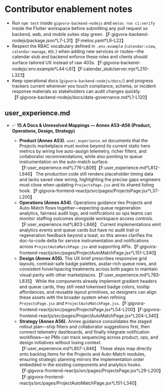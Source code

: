 # Contributor enablement notes

- Run `npm test` inside `gigvora-backend-nodejs` and `melos run ci:verify` inside the Flutter workspace before submitting any pull request so backend, web, and mobile suites stay green.【F:gigvora-backend-nodejs/package.json†L7-L31】【F:melos.yaml†L9-L22】
- Respect the RBAC vocabulary defined in `.env.example` (`calendar:view`, `calendar:manage`, etc.) when adding new services or routes—the calendar stub and backend enforce these roles and clients should surface tailored UX instead of raw 403s.【F:gigvora-backend-nodejs/.env.example†L44-L61】【F:calendar_stub/server.mjs†L210-L323】
- Keep operational docs (`gigvora-backend-nodejs/docs/`) and progress trackers current whenever you touch compliance, schema, or incident response materials so stakeholders can audit changes quickly.【F:gigvora-backend-nodejs/docs/data-governance.md†L1-L120】

## user_experience.md

- ✅ **15.A Docs & Unresolved Mappings — Annex A53–A56 (Product, Operations, Design, Strategy)**

  - **Product (Annex A53).** `user_experience.md` documents that the Projects marketplace must evolve beyond its current static hero metrics by wiring live auto-assign telemetry, richer filters, and collaborator recommendations, while also pointing to queue instrumentation on the auto-match surface.【F:user_experience.md†L776-L809】【F:user_experience.md†L812-L846】 The production code still renders placeholder timing data and lacks saved view wiring, highlighting the precise gaps engineers must close when updating `ProjectsPage.jsx` and its shared listing hook.【F:gigvora-frontend-reactjs/src/pages/ProjectsPage.jsx†L37-L200】
  - **Operations (Annex A54).** Operations guidance ties Projects and Auto-Match flows together—expecting queue regeneration analytics, fairness audit logs, and notifications so ops teams can monitor staffing outcomes alongside workspace access controls.【F:user_experience.md†L803-L846】 Current implementations emit analytics events and queue cards but have no audit trail or regeneration feedback beyond a toast, so this annex clarifies the doc-to-code delta for service instrumentation and notifications across `ProjectAutoMatchPage.jsx` and supporting APIs.【F:gigvora-frontend-reactjs/src/pages/ProjectAutoMatchPage.jsx†L151-L340】
  - **Design (Annex A55).** The UX brief prescribes responsive grid layouts, contrast-safe badge palettes, avatar-rich queue rows, and consistent hover/spacing treatments across both pages to maintain visual parity with other marketplaces.【F:user_experience.md†L783-L835】 While the components already implement gradient headers and queue cards, they still need tokenised badge colors, tooltip affordances, and reusable layout primitives, so designers can align these assets with the broader system when refining `ProjectsPage.jsx` and `ProjectAutoMatchPage.jsx`.【F:gigvora-frontend-reactjs/src/pages/ProjectsPage.jsx†L54-L200】【F:gigvora-frontend-reactjs/src/pages/ProjectAutoMatchPage.jsx†L204-L340】
  - **Strategy (Annex A56).** Annex guidance consolidates the staged rollout plan—ship filters and collaborator suggestions first, then connect telemetry dashboards, and finally integrate notification workflows—so PMs can track sequencing across product, ops, and design initiatives without losing context.【F:user_experience.md†L807-L846】 These steps map directly onto backlog items for the Projects and Auto-Match modules, ensuring strategic planning mirrors the implementation order embedded in the existing components and analytics hooks.【F:gigvora-frontend-reactjs/src/pages/ProjectsPage.jsx†L29-L200】【F:gigvora-frontend-reactjs/src/pages/ProjectAutoMatchPage.jsx†L151-L340】
